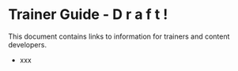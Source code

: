 # Trainer Guide - D r a f t !

This document contains links to information for trainers and content developers.

* xxx

